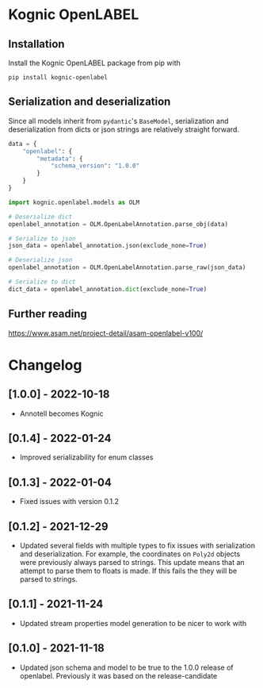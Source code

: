 # Kognic OpenLABEL

## Installation
Install the Kognic OpenLABEL package from pip with

    pip install kognic-openlabel

## Serialization and deserialization

Since all models inherit from `pydantic`'s `BaseModel`, serialization and deserialization from dicts or json strings are relatively straight forward. 

```py
data = {
    "openlabel": {
        "metadata": {
            "schema_version": "1.0.0"
        }
    }
}

import kognic.openlabel.models as OLM

# Deserialize dict
openlabel_annotation = OLM.OpenLabelAnnotation.parse_obj(data)

# Serialize to json
json_data = openlabel_annotation.json(exclude_none=True)

# Deserialize json
openlabel_annotation = OLM.OpenLabelAnnotation.parse_raw(json_data)

# Serialize to dict
dict_data = openlabel_annotation.dict(exclude_none=True)
```
    
## Further reading
https://www.asam.net/project-detail/asam-openlabel-v100/

# Changelog

## [1.0.0] - 2022-10-18
- Annotell becomes Kognic

## [0.1.4] - 2022-01-24
- Improved serializability for enum classes

## [0.1.3] - 2022-01-04
- Fixed issues with version 0.1.2

## [0.1.2] - 2021-12-29
- Updated several fields with multiple types to fix issues with serialization and deserialization.
For example, the coordinates on `Poly2d` objects were previously always parsed to strings.
  This update means that an attempt to parse them to floats is made. If this fails the they will be parsed to strings. 

## [0.1.1] - 2021-11-24
- Updated stream properties model generation to be nicer to work with

## [0.1.0] - 2021-11-18
- Updated json schema and model to be true to the 1.0.0 release of openlabel. Previously it was based on the release-candidate
